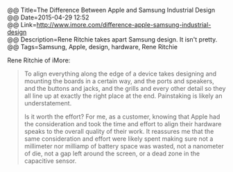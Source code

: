 @@ Title=The Difference Between Apple and Samsung Industrial Design  
@@ Date=2015-04-29 12:52  
@@ Link=http://www.imore.com/difference-apple-samsung-industrial-design  
@@ Description=Rene Ritchie takes apart Samsung design. It isn't pretty.  
@@ Tags=Samsung, Apple, design, hardware, Rene Ritchie  

Rene Ritchie of iMore:
>To align everything along the edge of a device takes designing and mounting the boards in a certain way, and the ports and speakers, and the buttons and jacks, and the grills and every other detail so they all line up at exactly the right place at the end. Painstaking is likely an understatement.
>
>Is it worth the effort? For me, as a customer, knowing that Apple had the consideration and took the time and effort to align their hardware speaks to the overall quality of their work. It reassures me that the same consideration and effort were likely spent making sure not a millimeter nor milliamp of battery space was wasted, not a nanometer of die, not a gap left around the screen, or a dead zone in the capacitive sensor.